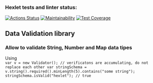 ### Hexlet tests and linter status:
[![Actions Status](https://github.com/C0deFixer/java-project-78/actions/workflows/hexlet-check.yml/badge.svg)](https://github.com/C0deFixer/java-project-78/actions)
[![Maintainability](https://api.codeclimate.com/v1/badges/a53c7ffbb009b6ddd0a5/maintainability)](https://codeclimate.com/github/C0deFixer/java-project-78/maintainability)
[![Test Coverage](https://api.codeclimate.com/v1/badges/a53c7ffbb009b6ddd0a5/test_coverage)](https://codeclimate.com/github/C0deFixer/java-project-78/test_coverage)

## Data Validation library 
### Allow to validate String, Number and Map data tipes
Using\
`var v = new Validator();
// verificatons are accumulating, do not replace each other
var stringSchema = v.string().required().minLength(5).contains("some string");
stringSchema.isValid("hexlet"); // true`

